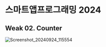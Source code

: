 # 스마트앱프로그래밍 2024

## Weak 02. Counter

![Screenshot_20240924_115554](https://github.com/user-attachments/assets/bd5092ab-3ece-4e59-a795-c466523e4a90)
